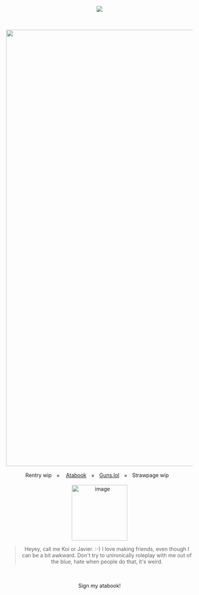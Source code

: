 <div align="center">

  
![](https://komarev.com/ghpvc/?username=sillybillykoijoi&color=724b2f&label=Stinkies&style=plastic)
<br />


<br />
<br />

<img width="1310" height="1177" alt="image" src="https://github.com/user-attachments/assets/61478554-9b88-4907-8f5d-65e311c63753" />





Rentry wipㅤ×
ㅤ[Atabook](https://sillybillykoijoi.atabook.org/)ㅤ×ㅤ[Guns.lol](https://guns.lol/sillybillykoijoi)ㅤ×ㅤStrawpage wipㅤ
<br />
<br />
<img width="150" height="150" alt="image" src="https://github.com/user-attachments/assets/8ad18d73-31f2-457a-a549-f8b457dca334" />
<br />
> Heyey, call me Koi or Javier. :-) I love making friends, even though I can be a bit awkward. Don't try to unironically roleplay with me out of the blue, hate when people do that, it's weird.
<br />
<br />
Sign my atabook!
